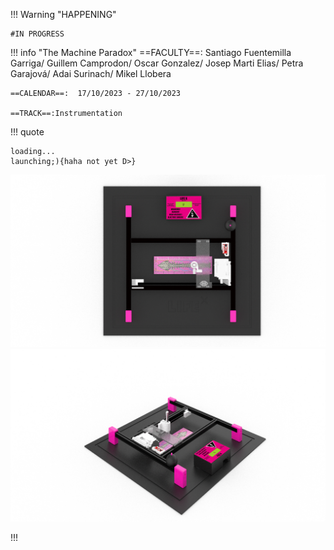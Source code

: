 !!! Warning "HAPPENING"  
    
    #IN PROGRESS

!!! info "The Machine Paradox"
    ==FACULTY==: Santiago Fuentemilla Garriga/ Guillem Camprodon/ Oscar Gonzalez/ Josep Marti Elias/ Petra Garajová/ Adai Surinach/ Mikel Llobera
    
    ==CALENDAR==:  17/10/2023 - 27/10/2023

    ==TRACK==:Instrumentation

!!! quote
```
loading...
launching;){haha not yet D>}
```

![](../images/PLAN.jpg)
![](../images/RENDERING.jpg)

!!! 